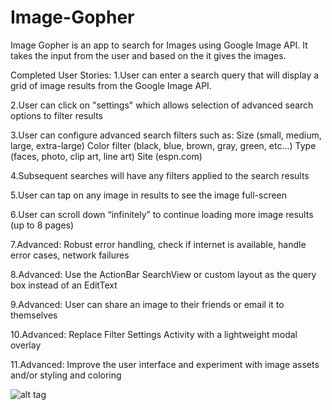 Image-Gopher
============

Image Gopher is an app to search for Images using Google Image API. It takes the input from the user and based on the it gives the images.

Completed User Stories:
1.User can enter a search query that will display a grid of image results from the Google Image API.

2.User can click on "settings" which allows selection of advanced search options to filter results

3.User can configure advanced search filters such as:
Size (small, medium, large, extra-large)
Color filter (black, blue, brown, gray, green, etc...)
Type (faces, photo, clip art, line art)
Site (espn.com)

4.Subsequent searches will have any filters applied to the search results

5.User can tap on any image in results to see the image full-screen


6.User can scroll down “infinitely” to continue loading more image results (up to 8 pages)


7.Advanced: Robust error handling, check if internet is available, handle error cases, network failures

8.Advanced: Use the ActionBar SearchView or custom layout as the query box instead of an EditText

9.Advanced: User can share an image to their friends or email it to themselves

10.Advanced: Replace Filter Settings Activity with a lightweight modal overlay

11.Advanced: Improve the user interface and experiment with image assets and/or styling and coloring

![alt tag](ImageGopherRecording1.gif)


